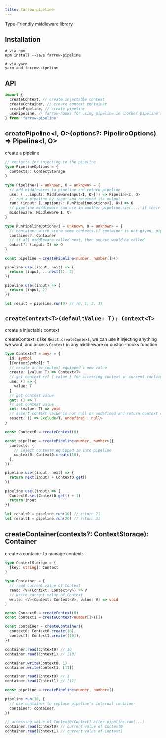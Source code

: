 ```yaml
---
title: farrow-pipeline
---
```


Type-Friendly middleware library

## Installation

```shell
# via npm
npm install --save farrow-pipeline

# via yarn
yarn add farrow-pipeline
```

## API

```typescript
import {
  createContext, // create injectable context
  createContainer, // create context container
  createPipeline, // create pipeline
  usePipeline, // farrow-hooks for using pipeline in another pipeline's middleware
} from 'farrow-pipeline'
```

## createPipeline<I, O>(options?: PipelineOptions) => Pipeline<I, O>

create a pipeline

```typescript
// contexts for injecting to the pipeline
type PipelineOptions = {
  contexts?: ContextStorage
}

type Pipeline<I = unknown, O = unknown> = {
  // add middlewares to pipeline and return pipeline
  use: (...inputs: MiddlewareInput<I, O>[]) => Pipeline<I, O>
  // run a pipeline by input and received its output
  run: (input: I, options?: RunPipelineOptions<I, O>) => O
  // pipeline.middleware can use in another pipeline.use(...) if their type is matched
  middleware: Middleware<I, O>
}

type RunPipelineOptions<I = unknown, O = unknown> = {
  // container which store some contexts.if container is not given, pipeline will use its internal container
  container?: Container
  // if all middleware called next, then onLast would be called
  onLast?: (input: I) => O
}

const pipeline = createPipeline<number, number[]>()

pipeline.use((input, next) => {
  return [input, ...next(1), 3]
})

pipeline.use((input) => {
  return [input, 2]
})

let result = pipeline.run(0) // [0, 1, 2, 3]
```

## `createContext<T>(defaultValue: T): Context<T>`

create a injectable context

createContext is like `React.createContext`, we can use it injecting anything we want, and access `Context` in any middleware or custom-hooks function.

```typescript
type Context<T = any> = {
  id: symbol
  [ContextSymbol]: T
  // create a new context equipped a new value
  create: (value: T) => Context<T>
  // get context ref { value } for accessing context in current container of pipeline
  use: () => {
    value: T
  }
  // get context value
  get: () => T
  // set context value
  set: (value: T) => void
  // assert context value is not null or undefined and return context value
  assert: () => Exclude<T, undefined | null>
}

const Context0 = createContext(0)

const pipeline = createPipeline<number, number>({
  contexts: {
    // inject Context0 equipped 10 into pipeline
    context0: Context0.create(10),
  },
})

pipeline.use((input, next) => {
  return next(input) + Context0.get()
})

pipeline.use((input) => {
  Context0.set(Context0.get() + 1)
  return input
})

let result0 = pipeline.run(10) // return 21
let result1 = pipeline.run(20) // return 31
```

## createContainer(contexts?: ContextStorage): Container

create a container to manage contexts

```typescript
type ContextStorage = {
  [key: string]: Context
}

type Container = {
  // read current value of Context
  read: <V>(Context: Context<V>) => V
  // write current value of Context
  write: <V>(Context: Context<V>, value: V) => void
}

const Context0 = createContext(0)
const Context1 = createContext<number[]>([])

const container = createContainer({
  context0: Context0.create(10),
  context1: Context1.create([10]),
})

container.read(Context0) // 10
container.read(Context1) // [10]

container.write(Context0, 1)
container.write(Context1, [11])

container.read(Context0) // 1
container.read(Context1) // [11]

const pipeline = createPipeline<number, number>()

pipeline.run(10, {
  // use container to replace pipeline's internal container
  container: container,
})

// accessing value of Context0/Context1 after pipeline.run(...)
container.read(Context0) // current value of Context0
container.read(Context1) // current value of Context1
```
